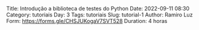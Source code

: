 Title: Introdução a biblioteca de testes do Python
Date: 2022-09-11 08:30
Category: tutoriais
Day: 3
Tags: tutoriais
Slug: tutorial-1
Author: Ramiro Luz
Form: https://forms.gle/CHSJUKogaV7SVT528
Duration: 4 horas